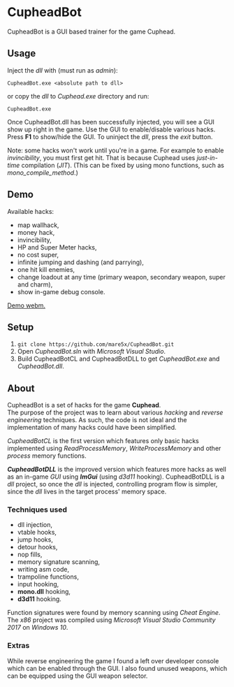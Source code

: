 # CupheadBot

CupheadBot is a GUI based trainer for the game Cuphead.

## Usage

Inject the _dll_ with (must run as _admin_):  

```
CupheadBot.exe <absolute path to dll>
```

or copy the _dll_ to _Cuphead.exe_ directory and run:  
```
CupheadBot.exe
```

Once CupheadBot.dll has been successfully injected, you will see a GUI show up right in the game. Use the GUI to enable/disable various hacks. Press **F1** to show/hide the GUI. To uninject the _dll_, press the _exit_ button.

Note: some hacks won't work until you're in a game. For example to enable _invincibility_, you must first get hit. That is because Cuphead uses _just-in-time_ compilation (_JIT_). (This can be fixed by using mono functions, such as _mono_compile_method_.)

## Demo

Available hacks:
  * map wallhack,
  * money hack,
  * invincibility,
  * HP and Super Meter hacks,
  * no cost super,
  * infinite jumping and dashing (and parrying),
  * one hit kill enemies,
  * change loadout at any time (primary weapon, secondary weapon, super and charm),
  * show in-game debug console.

[Demo webm.](./demo.webm)

## Setup

  1. ```git clone https://github.com/mare5x/CupheadBot.git```
  2. Open _CupheadBot.sln_ with _Microsoft Visual Studio_.
  3. Build CupheadBotCL and CupheadBotDLL to get _CupheadBot.exe_ and _CupheadBot.dll_.

## About

CupheadBot is a set of hacks for the game **Cuphead**.  
The purpose of the project was to learn about various _hacking_ and _reverse engineering_ techniques. As such, the code is not ideal and the implementation of many hacks could have been simplified.   

_CupheadBotCL_ is the first version which features only basic hacks implemented using _ReadProcessMemory_, _WriteProcessMemory_ and other _process_ memory functions.  

_**CupheadBotDLL**_ is the improved version which features more hacks as well as an in-game _GUI_ using _**ImGui**_ (using _d3d11_ hooking). CupheadBotDLL is a _dll_ project, so once the _dll_ is injected, controlling program flow is simpler, since the _dll_ lives in the target process' memory space. 

### Techniques used  
  * dll injection,
  * vtable hooks,
  * jump hooks,
  * detour hooks,
  * nop fills,
  * memory signature scanning,
  * writing asm code,
  * trampoline functions,
  * input hooking,
  * **mono.dll** hooking,
  * **d3d11** hooking.
  
Function signatures were found by memory scanning using _Cheat Engine_.   
The _x86_ project was compiled using _Microsoft Visual Studio Community 2017_ on _Windows 10_.

### Extras

While reverse engineering the game I found a left over developer console which can be enabled through the GUI. I also found unused weapons, which can be equipped using the GUI weapon selector.